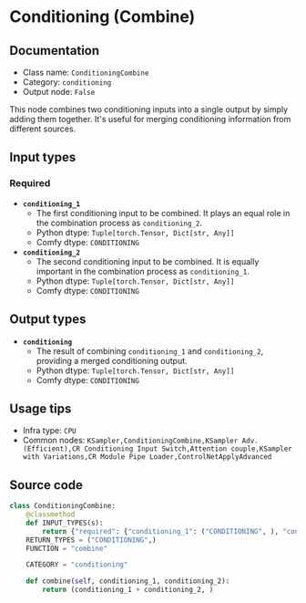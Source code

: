 # Conditioning (Combine)
## Documentation
- Class name: `ConditioningCombine`
- Category: `conditioning`
- Output node: `False`

This node combines two conditioning inputs into a single output by simply adding them together. It's useful for merging conditioning information from different sources.
## Input types
### Required
- **`conditioning_1`**
    - The first conditioning input to be combined. It plays an equal role in the combination process as `conditioning_2`.
    - Python dtype: `Tuple[torch.Tensor, Dict[str, Any]]`
    - Comfy dtype: `CONDITIONING`
- **`conditioning_2`**
    - The second conditioning input to be combined. It is equally important in the combination process as `conditioning_1`.
    - Python dtype: `Tuple[torch.Tensor, Dict[str, Any]]`
    - Comfy dtype: `CONDITIONING`
## Output types
- **`conditioning`**
    - The result of combining `conditioning_1` and `conditioning_2`, providing a merged conditioning output.
    - Python dtype: `Tuple[torch.Tensor, Dict[str, Any]]`
    - Comfy dtype: `CONDITIONING`
## Usage tips
- Infra type: `CPU`
- Common nodes: `KSampler,ConditioningCombine,KSampler Adv. (Efficient),CR Conditioning Input Switch,Attention couple,KSampler with Variations,CR Module Pipe Loader,ControlNetApplyAdvanced`


## Source code
```python
class ConditioningCombine:
    @classmethod
    def INPUT_TYPES(s):
        return {"required": {"conditioning_1": ("CONDITIONING", ), "conditioning_2": ("CONDITIONING", )}}
    RETURN_TYPES = ("CONDITIONING",)
    FUNCTION = "combine"

    CATEGORY = "conditioning"

    def combine(self, conditioning_1, conditioning_2):
        return (conditioning_1 + conditioning_2, )

```
